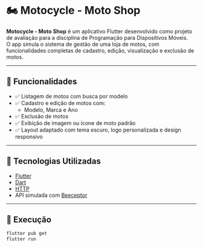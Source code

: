 # 🏍️ Motocycle - Moto Shop

**Motocycle - Moto Shop** é um aplicativo Flutter desenvolvido como projeto de avaliação para a disciplina de Programação para Dispositivos Móveis.  
O app simula o sistema de gestão de uma loja de motos, com funcionalidades completas de cadastro, edição, visualização e exclusão de motos.

---

## 📱 Funcionalidades

- ✅ Listagem de motos com busca por modelo  
- ✅ Cadastro e edição de motos com:
  - Modelo, Marca e Ano
- ✅ Exclusão de motos
- ✅ Exibição de imagem ou ícone de moto padrão
- ✅ Layout adaptado com tema escuro, logo personalizada e design responsivo

---

## 🧰 Tecnologias Utilizadas

- [Flutter](https://flutter.dev/)
- [Dart](https://dart.dev/)
- [HTTP](https://pub.dev/packages/http)
- API simulada com [Beeceptor](https://beeceptor.com/)

---

## 🚀 Execução

```bash
flutter pub get
flutter run
